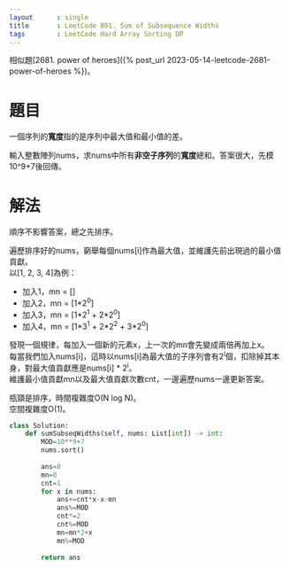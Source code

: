 ```yaml
--- 
layout      : single
title       : LeetCode 891. Sum of Subsequence Widths
tags        : LeetCode Hard Array Sorting DP
---
```

相似題[2681. power of heroes]({% post_url 2023-05-14-leetcode-2681-power-of-heroes %})。  

# 題目
一個序列的**寬度**指的是序列中最大值和最小值的差。  

輸入整數陣列nums，求nums中所有**非空子序列**的**寬度**總和。答案很大，先模10^9+7後回傳。  

# 解法
順序不影響答案，總之先排序。  

遍歷排序好的nums，窮舉每個nums[i]作為最大值，並維護先前出現過的最小值貢獻。  
以[1, 2, 3, 4]為例：  
- 加入1，mn = []  
- 加入2，mn = [1\*2<sup>0</sup>]  
- 加入3，mn = [1\*2<sup>1</sup> + 2\*2<sup>0</sup>]  
- 加入4，mn = [1\*3<sup>1</sup> + 2\*2<sup>2</sup> + 3\*2<sup>0</sup>]  

發現一個規律，每加入一個新的元素x，上一次的mn會先變成兩倍再加上x。  
每當我們加入nums[i]，這時以nums[i]為最大值的子序列會有2<sup>i</sup>個，扣除掉其本身，對最大值貢獻應是nums[i] \* 2<sup>i</sup>。  
維護最小值貢獻mn以及最大值貢獻次數cnt，一邊遍歷nums一邊更新答案。  

瓶頸是排序，時間複雜度O(N log N)。  
空間複雜度O(1)。  

```python
class Solution:
    def sumSubseqWidths(self, nums: List[int]) -> int:
        MOD=10**9+7
        nums.sort()
        
        ans=0
        mn=0
        cnt=1
        for x in nums:
            ans+=cnt*x-x-mn
            ans%=MOD
            cnt*=2
            cnt%=MOD
            mn=mn*2+x
            mn%=MOD
            
        return ans
```
